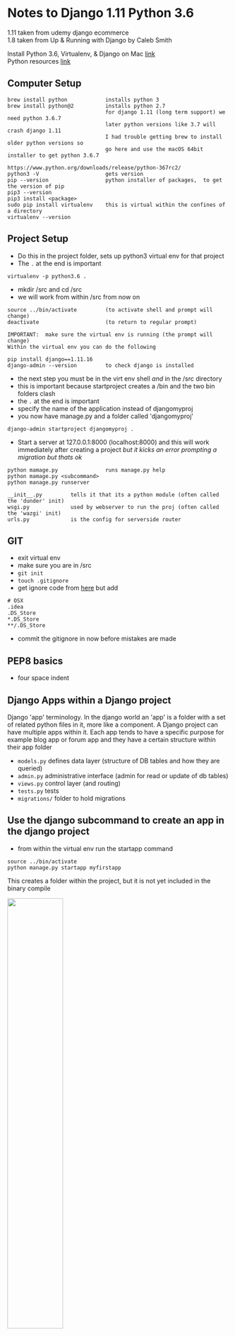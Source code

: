 
# Notes to Django 1.11 Python 3.6
1.11 taken from udemy django ecommerce<br/>
1.8 taken from Up & Running with Django by Caleb Smith

Install Python 3.6, Virtualenv, & Django on Mac [link](https://www.codingforentrepreneurs.com/blog/install-django-on-mac-or-linux/)<br/>
Python resources [link](https://github.com/codingforentrepreneurs)

## Computer Setup


```
brew install python            installs python 3
brew install python@2          installs python 2.7
                               for django 1.11 (long term support) we need python 3.6.7 
                               later python versions like 3.7 will crash django 1.11
                               I had trouble getting brew to install older python versions so
                               go here and use the macOS 64bit installer to get python 3.6.7
                               https://www.python.org/downloads/release/python-367rc2/
python3 -V                     gets version
pip --version                  python installer of packages,  to get the version of pip
pip3 --version
pip3 install <package>
sudo pip install virtualenv    this is virtual within the confines of a directory
virtualenv --version
```

## Project Setup

- Do this in the project folder, sets up python3 virtual env for that project
- The `.` at the end is important
```
virtualenv -p python3.6 .
```

- mkdir /src and cd /src
- we will work from within /src from now on


```
source ../bin/activate         (to activate shell and prompt will change)
deactivate                     (to return to regular prompt)

IMPORTANT:  make sure the virtual env is running (the prompt will change)
Within the virtual env you can do the following

pip install django==1.11.16
django-admin --version         to check django is installed
```
- the next step you must be in the virt env shell _and_ in the /src directory
- this is important because startproject creates a /bin and the two bin folders clash
- the `.` at the end is important
- specify the name of the application instead of djangomyproj
- you now have manage.py and a folder called 'djangomyproj'

```   
django-admin startproject djangomyproj .
```

- Start a server at 127.0.0.1:8000 (localhost:8000) and this will work immediately after creating a project _but it kicks an error prompting a migration but thats ok_

```
python mamage.py               runs manage.py help
python mamage.py <subcommand>
python manage.py runserver

__init__.py         tells it that its a python module (often called the 'dunder' init)
wsgi.py             used by webserver to run the proj (often called the 'wazgi' init)
urls.py             is the config for serverside router
```

## GIT

- exit virtual env
- make sure you are in /src
- `git init`
- `touch .gitignore`
- get ignore code from [here](https://gist.github.com/LondonAppDev/66c3291e4f487ac92fcc96735e44c35e) but add

```
# OSX
.idea
.DS_Store
*.DS_Store
**/.DS_Store
```
- commit the gitignore in now before mistakes are made

## PEP8 basics
- four space indent

## Django Apps within a Django project
Django 'app' terminology. In the django world an 'app' is a folder with a set of related python files in it, more like a component. A Django project can have multiple apps within it. Each app tends to have a specific purpose for example blog app or forum app and they have a certain structure within their app folder
  - `models.py`         defines data layer (structure of DB tables and how they are queried)
  - `admin.py`          administrative interface (admin for read or update of db tables)
  - `views.py`         control layer (and routing)
  - `tests.py`          tests
  - `migrations/`       folder to hold migrations

## Use the django subcommand to create an app in the django project

- from within the virtual env run the startapp command

```
source ../bin/activate
python manage.py startapp myfirstapp
```

This creates a folder within the project, but it is not yet included in the binary compile


<img src="./images/1.png" width="50%"/><br/>

- To include it open `djangomyproj/djangomyproj/settings.py` and scroll to `INSTALLED_APPS = [` and add myfirstapp like this, note its a square bracket in django 1.11 where it was a curved parenthesis in 1.8

<img src="./images/2.png" width="25%"/><br/>

## The django docs for settings

Find them by going to djangoproject.com click top nav link for documentation, scroll a third of the way down page to subheading The Development Process and under it are some bullets, the first bullet is called Settings and click the Overview link next to it<br/>
<img src="./images/3.png" width="25%"/><br/>
We already edited a setting above to add myfirstapp app into the compile. If you need to use serverside templating in django you would edit `TEMPLATES = [` in the same file.Other settings commonly altered are static files directory, debug and databases. Check the docs link.

## Models
- each app has a models.py define your classes in there
- classes inherit from django.db.models
- do NOT name your model as a plural as django adds an 's' anyway in the admin
In `/myfirstapp/models.py` define the class like this

```
# not plural (Item not Items)
class Item(models.Model):
    # CharField must have max_length
    title = models.CharField(max_length=200)
    description = models.TextField(blank=True)
    # -1, 0, 1, 20
    amount = models.IntegerField(blank=True, default=0)
    # 0.5, 3.14
    weight = models.DecimalField(decimal_places=2, max_digits=5, blank=True, default=0)
```

```
    title = models.CharField(max_length=10, null=True, blank=True)
    # null is an accepted value that can be stored
    # blank means an empty string is accepted
    # default sets a default
    # choices can set delimeters or guard rails on the values
```

```
    amount = models.PositiveIntegerField(blank=True)
    is_new = models.BooleanField()            # True, False
    date_sold = models.DateTimeField()        #   
    email = models.EmailField()               # george@email.com
    url = models.URLField()                   # www.google.com
    docs = models.FileField()                 # user_uploaded.doc
    pic = models.ImageField()                 # best_avatar.jpg
    owner_id = models.PositiveIntegerField(default=0)
```

Automatically add date during insert

```
    created_on = models.DateTimeField(auto_now_add=True)
```

Indexing for fields that wil be frequently filtered or sorted (db_index=True)

```
    # https://stackoverflow.com/questions/14786413/add-indexes-db-index-true/14786447
    # https://stackoverflow.com/questions/41496690/django-adding-db-index-to-existing-table
    created_on = models.DateTimeField(db_index=True, auto_now_add=True)
```

Models with postgres JSONField

```
    # models.py must import JSONField
    from django.contrib.postgres.fields import JSONField
    # declare in the model
    mydoc = JSONField()
```

- _IMPORTANT_ app will crash unless you also follow the AWS Elephant [link](./aws_elephant.md) instructions which covers changing DB from mysql to postgres and installing psycopg2
- Alternatively you can setup a local postgres [local postgres](./local_postgres.md) but you will still need psycopg2, I just havent combined my notes between these pages
- https://docs.djangoproject.com/en/2.1/ref/contrib/postgres/fields/#jsonfield



## If moving on to DRF notes then...

(Because this is several study courses merged) 

1. Skip "migrations" as we are altering the user table and we want to run migrations afterwards
2. Do this "View the data in sqlitebrowser" however there will be no data to see yet
3. Do this "Register the item model with django admin"
4. Skip "Create Super User for web interface login" as we will do that after the user model is altered
5. Do this "Django out-of-the-box List Display Page is crap, lets fix it"
6. Scroll to bottom and follow the DRF link

## Migrations

Adding the class in models.py doesn't create the table, to do that you need to use a migration. Migrations will add a model, add a field, remove a field or change the attributes of a field
Migrations work by _taking a look at the current state of the DB and current state of our models and seeing what the differences are_, django manages all the changes to our DB on our behalf.
As a side note the migrartions files are readable with the IDE

```
source ../bin/activate
python manage.py makemigrations
```

- generates migration files for later use, these are stored in the app folder example '/myfirstapp/0001_initial.py'
- compares the current model fields against the current database tables
- do this from the top level above the app folder

```
python manage.py migrate
```

- runs all migration files that have not been run yet

```
python manage.py showmigrations
```

- see all the migrations for different apps and which ones have been run (unapplied migrations is the name for those that havent run yet)


## View the data in sqlitebrowser
- download from http://sqlitebrowser.org/ the way I did this was with<br/> 
  `brew cask install db-browser-for-sqlite`
- run the new application DB Browser for SQlite, it should now be in your applications folder
- use it to open the file `db.sqlite3` which is in the main proj folder (above the app folders)
- you will see many tables but the one you want is named appname + underscore + tablename<br/>
  example: `myfirstapp_item`

## Register the item model with django admin
- open admin file in app folder `myfirstapp/admin.py` and then if your model class is called `Item` you would add 

```
from .models import Item
admin.site.register(Item)
```

- _make sure_ you `ctrl-c` and start the server again or the new model will not show in admin

## Create Super User for web interface login
- user terminal to go to top level project folder, this is the folder with `manage.py` and run

```
  python manage.py createsuperuser
  # note: will prompt for username, email and password and its ok to leave email blank
```

- then do `python manage.py runserver` and in the browser url put `http://localhost:8000/admin` then login
- here you can add items to the DB table and view the rows, the row view is not helpful, see next section

## Django out-of-the-box "List Display Page" is crap, lets fix it
<img src="./images/4.png" width="50%"/><br/>

- to make the row view more useful modify the lines from `myfirstapp/admin.py` so it looks like this

```
from .models import Item 
class ItemAdmin(admin.ModelAdmin):
    list_display = ['id', 'title', 'description', 'amount', 'weight']
    
admin.site.register(Item, ItemAdmin)
```

<img src="./images/5.png" width="50%"/><br/>
- click on the item to edit it, use the drop down to delete it

## What is Django ORM
- stands for Object Relational Mapper
- maps database columns to python objects

## Using Django shell
- user terminal, make sure you are in top level of project, type `python manage.py shell` and prompt will now look like `>>>`
- from the `>>>` prompt type 

```
  from myfirstapp.models import Item
  #from <app_name>.models import <class_of_model>
```

- then try the following

```
  Item.objects.all()
  # [<Item: Item object>, <Item: Item object>, <Item: Item object>, <Item: Item object>]
  itemsList = Item.objects.all()
  item = itemsList[0]
  item.title
  item.description
  item.id
```

- using the getter

```
  item = Item.objects.get(id=2)
  itemList = Item.objects.filter(weight=2)   # all with weight 2
  itemList = Item.objects.exclude(weight=2)  # all with weight not equal to 2
```

- exit `>>>` with `exit()`

## Django serverside router (empty route)

- open the django app folder that has the _same name_ as the project and open `urls.py` 
- this is the default

```
  urlpatterns = [
    url(r'^admin/', admin.site.urls),
  ]
```

- we added a line for the url and a line to import the views from the app we created

```
  # import views from the app we created
  from myfirstapp import views 

  urlpatterns = [
    # '^$' is regex for empty string see below
    url(r'^$', views.index, name='index'),
    url(r'^admin/', admin.site.urls),
  ]
```

- and most importantly we must go into project folder > app folder > `views.py` and added

```
  from django.http import HttpResponse
  def index(request):
    return HttpResponse('<p>hello world<p/>')
```

- http://localhost:8000/ now shows hello world

Regex screenshot taken from the course, use https://pythex.org/ to test<br/>
<img src="./images/6.png" width="50%"/><br/>
1st - ducky matches to anywhere in the string<br/>
2nd - \d is only a single digit character<br/>
3rd - \d+ will match to one or more digit characters<br/>
4th - ^ means the string must start with admin/<br/>
5th - similarly $ suffix is the same as ^ except for the end<br/>
6th - this is how to match an empty string<br/>


## Connecting templates with dynamic data to the router

- open the django app folder that has the _same name_ as the project and open `settings.py` and change DIRS 

```
TEMPLATES = [
    {
        'DIRS': [os.path.join(BASE_DIR, 'templates')],
    }
]
```

- in project folder (same level as manage.py) `mkdir templates` and place some html called `home_page.html`
- in project folder > app folder > `views.py` 

```
from django.shortcuts import render
def home_page(request):
    data = {
        "message" : "I need to go to the corner store"
    }
    return render(request, "home_page.html", data)
```

- in project folder > same name folder > `urls.py` 

```
from django.conf.urls import url
from django.contrib import admin
from myfirstapp import views
urlpatterns = [
    url(r'^$', views.home_page),
    url(r'^admin/', admin.site.urls),
]
```
- templates > home_page.html should contain `<p>{{message}}</p>`
- there are ways to loop within the template and filter etc using pipe `|`
- here are some quick ways to get dynamic data onto a server side template

```
# myfirstapp/views.py
from .models import Item
itemsList = Item.objects.all()
def home_page(request):
    data = { 
        "items" : itemsList
    }
    return render(request, "home_page.html", data)
# templates/home_page.html
{% for item in items %}
  <p>{{  item.title }}</p>
{% endfor %}
```


<hr/>

### Further:
- [python 101 crash course](./python3basics.md)
- [django rest framework](./drf/DRF.md)
- [AWS and ElephantSQL](./aws_elephant.md)
- [import and conditional import](django_importing.md)
- [local postgres](./local_postgres.md)
- [css missing on admin after hosting, collect static](./collect_static.md)

### Additional:
Originally taken from Advanced Django by Kevin Veroneau and Matthew Nuzum (uses python 2.7 and django 1.8)<br/>
Then adapted for django 1.11 and python 3.6

what is middleware?
I like the definition from Matthew Nazum (lynda) he says "middleware is code that hooks into the request response cycle of a page view" and he said this in Advanced Django course



